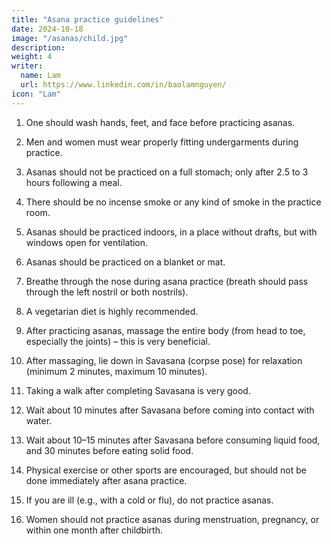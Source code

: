 ```yaml
---
title: "Asana practice guidelines"
date: 2024-10-18
image: "/asanas/child.jpg"
description: 
weight: 4
writer:
  name: Lam
  url: https://www.linkedin.com/in/baolamnguyen/
icon: "Lam"
---
```



1. One should wash hands, feet, and face before practicing asanas.  
2. Men and women must wear properly fitting undergarments during practice.  

3. Asanas should not be practiced on a full stomach; only after 2.5 to 3 hours following a meal.  

4. There should be no incense smoke or any kind of smoke in the practice room.  

5. Asanas should be practiced indoors, in a place without drafts, but with windows open for ventilation.  

6. Asanas should be practiced on a blanket or mat.  

7. Breathe through the nose during asana practice (breath should pass through the left nostril or both nostrils).  

8. A vegetarian diet is highly recommended.  

9. After practicing asanas, massage the entire body (from head to toe, especially the joints) – this is very beneficial.  

10. After massaging, lie down in Savasana (corpse pose) for relaxation (minimum 2 minutes, maximum 10 minutes).  

11. Taking a walk after completing Savasana is very good.  

12. Wait about 10 minutes after Savasana before coming into contact with water.  

13. Wait about 10–15 minutes after Savasana before consuming liquid food, and 30 minutes before eating solid food.  

14. Physical exercise or other sports are encouraged, but should not be done immediately after asana practice.  

15. If you are ill (e.g., with a cold or flu), do not practice asanas.  

16. Women should not practice asanas during menstruation, pregnancy, or within one month after childbirth.

